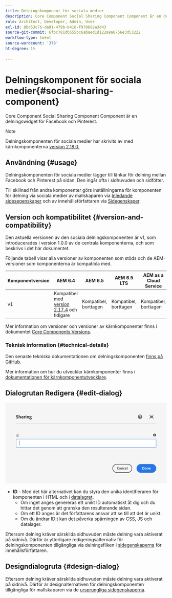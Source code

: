 ```yaml
---
title: Delningskomponent för sociala medier
description: Core Component Social Sharing Component Component är en delningswidget för Facebook och Pinterest.
role: Architect, Developer, Admin, User
exl-id: 8bd53c76-da91-479b-b416-f978682a3d43
source-git-commit: 6fbc781db555bc6abaed1d122a9a8756e3d53222
workflow-type: tm+mt
source-wordcount: '378'
ht-degree: 1%

---
```


# Delningskomponent för sociala medier{#social-sharing-component}

Core Component Social Sharing Component Component är en delningswidget för Facebook och Pinterest.

>[!NOTE]
>
>Delningskomponenten för sociala medier har skrivits av med kärnkomponenterna [version 2.18.0.](/help/versions.md)

## Användning {#usage}

Delningskomponenten för sociala medier lägger till länkar för delning mellan Facebook och Pinterest på sidan. Den ingår ofta i sidhuvuden och sidfötter.

Till skillnad från andra komponenter görs inställningarna för komponenten för delning via sociala medier av mallskaparen via [Inledande sidesegenskaper](https://experienceleague.adobe.com/docs/experience-manager-cloud-service/sites/authoring/features/templates.html?lang=sv-SE) och av innehållsförfattaren via [Sidegenskaper](https://experienceleague.adobe.com/docs/experience-manager-cloud-service/sites/authoring/fundamentals/page-properties.html?lang=sv-SE).

## Version och kompatibilitet {#version-and-compatibility}

Den aktuella versionen av den sociala delningskomponenten är v1, som introducerades i version 1.0.0 av de centrala komponenterna, och som beskrivs i det här dokumentet.

Följande tabell visar alla versioner av komponenten som stöds och de AEM-versioner som komponenterna är kompatibla med.

| Komponentversion | AEM 6.4 | AEM 6.5 | AEM 6.5 LTS | AEM as a Cloud Service |
|--- |--- |--- |---|---|
| v1 | Kompatibel med <br>[version 2.17.4](/help/versions.md) och tidigare | Kompatibel, borttagen | Kompatibel, borttagen | Kompatibel, borttagen |

Mer information om versioner och versioner av kärnkomponenter finns i dokumentet [Core Components Versions](/help/versions.md).

### Teknisk information {#technical-details}

Den senaste tekniska dokumentationen om delningskomponenten [finns på GitHub](https://adobe.com/go/aem_cmp_tech_sharing_v1).

Mer information om hur du utvecklar kärnkomponenter finns i [dokumentationen för kärnkomponentutvecklare](/help/developing/overview.md).

## Dialogrutan Redigera {#edit-dialog}

![Redigeringsdialogrutan för delningskomponenten](/help/assets/sharing-edit.png)

* **ID** - Med det här alternativet kan du styra den unika identifieraren för komponenten i HTML och i [datalagret](/help/developing/data-layer/overview.md).
   * Om inget anges genereras ett unikt ID automatiskt åt dig och du hittar det genom att granska den resulterande sidan.
   * Om ett ID anges är det författarens ansvar att se till att det är unikt.
   * Om du ändrar ID:t kan det påverka spårningen av CSS, JS och datalager.

Eftersom delning kräver särskilda sidhuvuden måste delning vara aktiverat på sidnivå. Därför är ytterligare redigeringsalternativ för delningskomponenten tillgängliga via delningsfliken i [sidegenskaperna](https://experienceleague.adobe.com/docs/experience-manager-cloud-service/sites/authoring/fundamentals/page-properties.html?lang=sv-SE) för innehållsförfattaren.

## Designdialogruta {#design-dialog}

Eftersom delning kräver särskilda sidhuvuden måste delning vara aktiverat på sidnivå. Därför är designalternativen för delningskomponenten tillgängliga för mallskaparen via de [ursprungliga sidegenskaperna](https://experienceleague.adobe.com/docs/experience-manager-cloud-service/sites/authoring/features/templates.html?lang=sv-SE).
